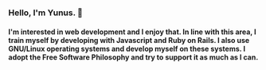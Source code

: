 ### Hello, I'm Yunus. 👋

#### I'm interested in web development and I enjoy that. In line with this area, I train myself by developing with Javascript and Ruby on Rails. I also use GNU/Linux operating systems and develop myself on these systems. I adopt the Free Software Philosophy and try to support it as much as I can.

